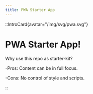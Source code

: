 ```yaml
---
title: PWA Starter App
---
```


::IntroCard{avatar="/img/svg/pwa.svg"}

# PWA Starter App!

Why use this repo as starter-kit?

-Pros: Content can be in full focus.  

-Cons: No control of style and scripts.

::
